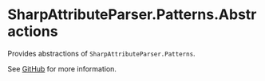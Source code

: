 # SharpAttributeParser.Patterns.Abstractions

Provides abstractions of `SharpAttributeParser.Patterns`.

See [GitHub](https://github.com/ErikWe/sharp-attribute-parser) for more information.